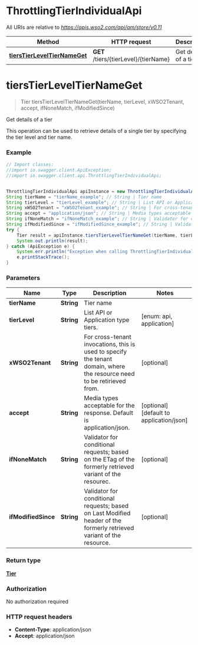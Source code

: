 # ThrottlingTierIndividualApi

All URIs are relative to *https://apis.wso2.com/api/am/store/v0.11*

Method | HTTP request | Description
------------- | ------------- | -------------
[**tiersTierLevelTierNameGet**](ThrottlingTierIndividualApi.md#tiersTierLevelTierNameGet) | **GET** /tiers/{tierLevel}/{tierName} | Get details of a tier 


<a name="tiersTierLevelTierNameGet"></a>
# **tiersTierLevelTierNameGet**
> Tier tiersTierLevelTierNameGet(tierName, tierLevel, xWSO2Tenant, accept, ifNoneMatch, ifModifiedSince)

Get details of a tier 

This operation can be used to retrieve details of a single tier by specifying the tier level and tier name. 

### Example
```java
// Import classes:
//import io.swagger.client.ApiException;
//import io.swagger.client.api.ThrottlingTierIndividualApi;


ThrottlingTierIndividualApi apiInstance = new ThrottlingTierIndividualApi();
String tierName = "tierName_example"; // String | Tier name 
String tierLevel = "tierLevel_example"; // String | List API or Application type tiers. 
String xWSO2Tenant = "xWSO2Tenant_example"; // String | For cross-tenant invocations, this is used to specify the tenant domain, where the resource need to be   retirieved from. 
String accept = "application/json"; // String | Media types acceptable for the response. Default is application/json. 
String ifNoneMatch = "ifNoneMatch_example"; // String | Validator for conditional requests; based on the ETag of the formerly retrieved variant of the resourec. 
String ifModifiedSince = "ifModifiedSince_example"; // String | Validator for conditional requests; based on Last Modified header of the formerly retrieved variant of the resource. 
try {
    Tier result = apiInstance.tiersTierLevelTierNameGet(tierName, tierLevel, xWSO2Tenant, accept, ifNoneMatch, ifModifiedSince);
    System.out.println(result);
} catch (ApiException e) {
    System.err.println("Exception when calling ThrottlingTierIndividualApi#tiersTierLevelTierNameGet");
    e.printStackTrace();
}
```

### Parameters

Name | Type | Description  | Notes
------------- | ------------- | ------------- | -------------
 **tierName** | **String**| Tier name  |
 **tierLevel** | **String**| List API or Application type tiers.  | [enum: api, application]
 **xWSO2Tenant** | **String**| For cross-tenant invocations, this is used to specify the tenant domain, where the resource need to be   retirieved from.  | [optional]
 **accept** | **String**| Media types acceptable for the response. Default is application/json.  | [optional] [default to application/json]
 **ifNoneMatch** | **String**| Validator for conditional requests; based on the ETag of the formerly retrieved variant of the resourec.  | [optional]
 **ifModifiedSince** | **String**| Validator for conditional requests; based on Last Modified header of the formerly retrieved variant of the resource.  | [optional]

### Return type

[**Tier**](Tier.md)

### Authorization

No authorization required

### HTTP request headers

 - **Content-Type**: application/json
 - **Accept**: application/json

